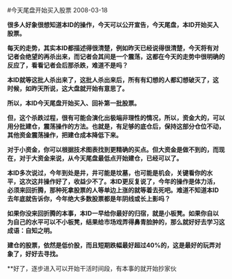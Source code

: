 #今天尾盘开始买入股票
2008-03-18

**很多人好象很想知道本ID的操作，今天可以公开宣告，今天尾盘，本ID开始买入股票。**

**每天的走势，其实本ID都描述得很清楚，例如昨天已经说得很清楚，今天将有对记者会绝望的再杀出来，而记者会其间是一个震荡，这都在今天的走势中很明确的反应了，看看记者会后那杀跌，难道不是吗？**

**本ID就等这批人杀出来了，这批人杀出来后，所有有幻想的人都幻想破灭了，这时候，如昨天所说，这大盘就开始有意思了。**

**所以，本ID今天尾盘开始买入、回补第一批股票。**

**但，这个杀跌过程，很有可能会演化出极端非理性的情况，所以，资金大的，可以用分批建仓，震荡操作的方法。也就是，有足够的底仓后，保持这部分仓位不动，其他资金震荡操作，把建仓成本降低下来。**
 
**对于小资金，你可以根据技术图表找到更精确的买点。但大资金是做不到的，而现在，对于大资金来说，从今天尾盘最低点开始建仓，已经可以了。**
 
**本ID多次说过，今年到处是井，井可能是坟墓，也可能是机会，关键看你的水平，这次这井操作好了，收益少不了。本ID更反复说了，今年的操作是体力活，必须来回折腾，那种死拿股票的人等单边上涨的就等着去死吧。难道不知道本ID去年底就告诉你，今年绝大多数股票都是年阴线或长上影吗？**
 
**如果你没来回折腾的本事，本ID一早给你最好的归宿，就是小板凳。如果你自以为自己的水平可以不小板凳，结果给市场戏弄得鼻青脸肿的，那么就好好去学习这成语：自知之明。**
 
**建仓的股票，依然是低价股，而且短期跌幅最好超过40%的，这是最好的玩弄对象了，好好去寻找。**
 
**好了，逐步进入可以开始干活时间段，有本事的就开始抄家伙